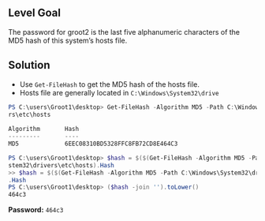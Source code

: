 ## Level Goal
The password for groot2 is the last five alphanumeric characters of the MD5 hash of this system’s hosts file.

## Solution
- Use <code>Get-FileHash</code> to get the MD5 hash of the hosts file.
- Hosts file are generally located in <code>C:\Windows\System32\drive</code>
```powershell
PS C:\users\Groot1\desktop> Get-FileHash -Algorithm MD5 -Path C:\Windows\System32\drive
rs\etc\hosts                                                                           
                                                                                       
Algorithm       Hash                                                                   
---------       ----                                                                   
MD5             6EEC08310BD5328FFC8FB72CD8E464C3

PS C:\users\Groot1\desktop> $hash = $($(Get-FileHash -Algorithm MD5 -Path C:\Windows\Sy
stem32\drivers\etc\hosts).Hash                                                         
>> $hash = $($(Get-FileHash -Algorithm MD5 -Path C:\Windows\System32\drivers\etc\hosts)
.Hash                                                                                  
PS C:\users\Groot1\desktop> ($hash -join '').toLower()                                 
464c3
```
<strong>Password:</strong> <code>464c3</code>
